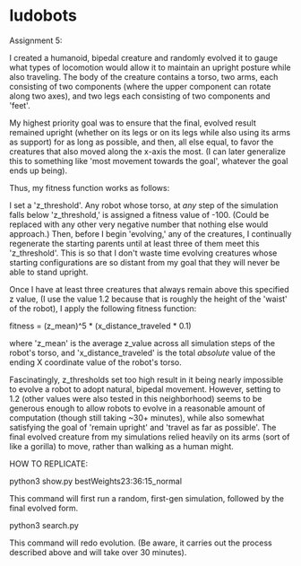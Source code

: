 # ludobots

Assignment 5:

I created a humanoid, bipedal creature and randomly evolved it to gauge what types of locomotion would allow it to maintain 
an upright posture while also traveling. The body of the creature contains a torso, two arms, each consisting of two components (where the upper component can rotate along two axes), and two legs each consisting of two components and 'feet'. 

My highest priority goal was to ensure that the final, evolved result remained upright (whether on its legs or on its legs while also using its arms as support) for as long as possible, and then, all else equal, to favor the creatures that also moved along the x-axis the most. (I can later generalize this to something like 'most movement towards the goal', whatever the goal ends up being). 

Thus, my fitness function works as follows:

I set a 'z_threshold'. Any robot whose torso, at *any* step of the simulation falls below 'z_threshold,' is assigned a fitness value of -100. (Could be replaced with any other very negative number that nothing else would approach.) Then, before I begin 'evolving,' any of the creatures, I continually regenerate the starting parents until at least three of them meet this 'z_threshold'. This is so that I don't waste time evolving creatures whose starting configurations are so distant from my goal that they will never be able to stand upright.

Once I have at least three creatures that always remain above this specified z value, (I use the value 1.2 because that is roughly the height of the 'waist' of the robot), I apply the following fitness function:

fitness = (z_mean)^5 * (x_distance_traveled * 0.1)

where 'z_mean' is the average z_value across all simulation steps of the robot's torso, and 'x_distance_traveled' is the total *absolute* value of the ending X coordinate value of the robot's torso. 

Fascinatingly, z_thresholds set too high result in it being nearly impossible to evolve a robot to adopt natural, bipedal movement. However, setting to 1.2 (other values were also tested in this neighborhood) seems to be generous enough to allow robots to evolve in a reasonable amount of computation (though still taking ~30+ minutes), while also somewhat satisfying the goal of 'remain upright' and 'travel as far as possible'. The final evolved creature from my simulations relied heavily on its arms (sort of like a gorilla) to move, rather than walking as a human might. 

HOW TO REPLICATE:

python3 show.py bestWeights23:36:15_normal

This command will first run a random, first-gen simulation, followed by the final evolved form. 

python3 search.py

This command will redo evolution. (Be aware, it carries out the process described above and will take over 30 minutes).
